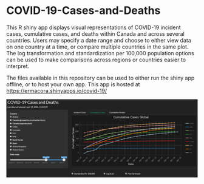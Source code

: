 # COVID-19-Cases-and-Deaths

This R shiny app displays visual representations of COVID-19 incident cases, cumulative cases, and deaths within Canada and across several countries. Users may specify a date range and choose to either view data on one country at a time, or compare multiple countries in the same plot. The log transformation and standardization per 100,000 population options can be used to make comparisons across regions or countries easier to interpret.

The files available in this repository can be used to either run the shiny app offline, or to host your own app. This app is hosted at https://ermacora.shinyapps.io/covid-19/

![](/dashboard.png)
